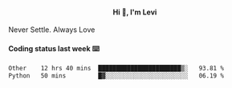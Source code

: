 <h4 style="text-align: center;">Hi 👋, I'm Levi</h4>  Never Settle. Always Love
<!---<img align="right" alt="Coding" width="300" src="https://i.pinimg.com/originals/81/17/8b/81178b47a8598f0c81c4799f2cdd4057.gif"></p> --->

#### Coding status last week ⌨️

<!--START_SECTION:waka-->

```txt
Other    12 hrs 40 mins  ███████████████████████▒░   93.81 %
Python   50 mins         █▓░░░░░░░░░░░░░░░░░░░░░░░   06.19 %
```

<!--END_SECTION:waka-->
